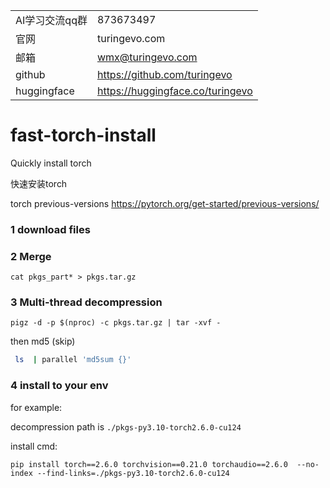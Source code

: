 |  |  |
|--|--|
| AI学习交流qq群 | 873673497  |  
| 官网 | turingevo.com |
| 邮箱 | wmx@turingevo.com |
 | github | https://github.com/turingevo |
| huggingface | https://huggingface.co/turingevo |


# fast-torch-install
Quickly install torch

快速安装torch



torch previous-versions 
https://pytorch.org/get-started/previous-versions/

### 1 download files

### 2 Merge
`cat pkgs_part* > pkgs.tar.gz`

### 3 Multi-thread decompression
`pigz -d -p $(nproc) -c pkgs.tar.gz | tar -xvf -`

then md5 (skip)
```bash
 ls  | parallel 'md5sum {}'
```


### 4 install to your env
for example:

decompression path  is `./pkgs-py3.10-torch2.6.0-cu124`

install cmd:

```
pip install torch==2.6.0 torchvision==0.21.0 torchaudio==2.6.0  --no-index --find-links=./pkgs-py3.10-torch2.6.0-cu124
```
